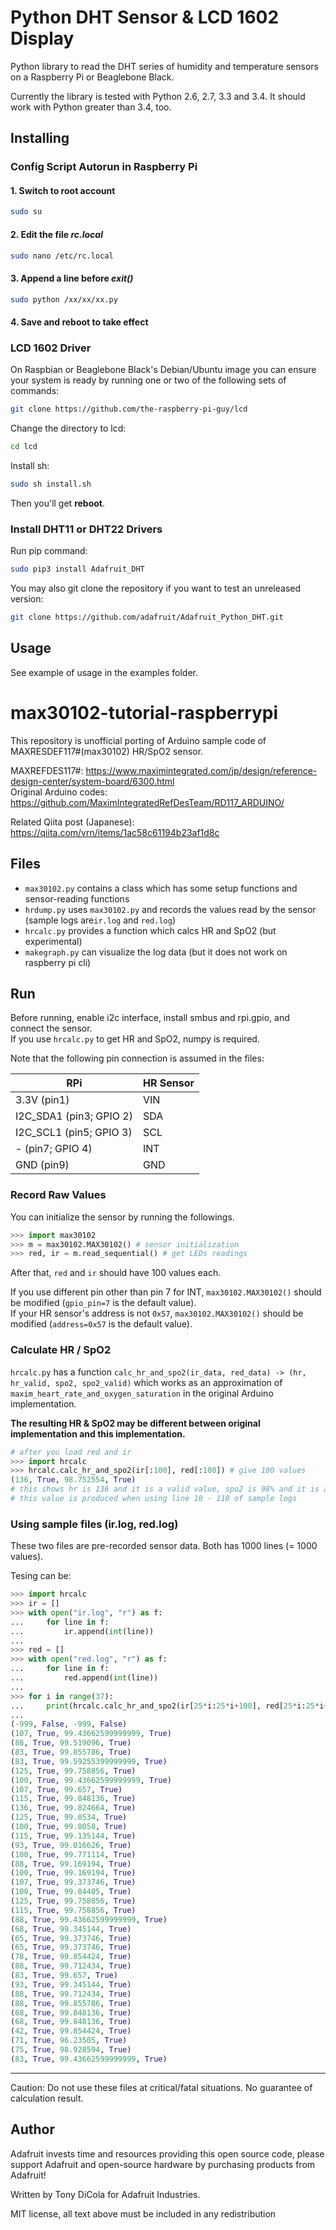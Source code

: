 Python DHT Sensor & LCD 1602 Display
==================================

Python library to read the DHT series of humidity and temperature sensors on a
Raspberry Pi or Beaglebone Black.

Currently the library is tested with Python 2.6, 2.7, 3.3 and 3.4. It should
work with Python greater than 3.4, too.

Installing
----------

### Config Script Autorun in Raspberry Pi

#### 1. Switch to root account
```sh
sudo su
```

#### 2. Edit the file ***rc.local***
```sh
sudo nano /etc/rc.local
```

#### 3. Append a line before ***exit()***
```sh
sudo python /xx/xx/xx.py
```
#### 4. Save and reboot to take effect


### LCD 1602 Driver

On Raspbian or Beaglebone Black's Debian/Ubuntu image you can ensure your
system is ready by running one or two of the following sets of commands:

````sh
git clone https://github.com/the-raspberry-pi-guy/lcd
````
Change the directory to lcd:

```sh
cd lcd 
```

Install sh:

```sh
sudo sh install.sh
```
Then you'll get **reboot**.

### Install DHT11 or DHT22 Drivers

Run pip command:

```sh
sudo pip3 install Adafruit_DHT
```

You may also git clone the repository if you want to test an unreleased
version:

```sh
git clone https://github.com/adafruit/Adafruit_Python_DHT.git
```

Usage
-----

See example of usage in the examples folder.

# max30102-tutorial-raspberrypi

This repository is unofficial porting of Arduino sample code of MAXRESDEF117#(max30102) HR/SpO2 sensor.

MAXREFDES117#: https://www.maximintegrated.com/jp/design/reference-design-center/system-board/6300.html  
Original Arduino codes: https://github.com/MaximIntegratedRefDesTeam/RD117_ARDUINO/

Related Qiita post (Japanese): https://qiita.com/vrn/items/1ac58c61194b23af1d8c

## Files

- `max30102.py` contains a class which has some setup functions and sensor-reading functions
- `hrdump.py` uses `max30102.py` and records the values read by the sensor (sample logs are`ir.log` and `red.log`)
- `hrcalc.py` provides a function which calcs HR and SpO2 (but experimental)
- `makegraph.py` can visualize the log data (but it does not work on raspberry pi cli)

## Run

Before running, enable i2c interface, install smbus and rpi.gpio, and connect the sensor.  
If you use `hrcalc.py` to get HR and SpO2, numpy is required.

Note that the following pin connection is assumed in the files:

| RPi                     | HR Sensor |
| ----------------------- | --------- |
| 3.3V (pin1)             | VIN       |
| I2C_SDA1 (pin3; GPIO 2) | SDA       |
| I2C_SCL1 (pin5; GPIO 3) | SCL       |
| - (pin7; GPIO 4)        | INT       |
| GND (pin9)              | GND       |

### Record Raw Values

You can initialize the sensor by running the followings.

```python
>>> import max30102
>>> m = max30102.MAX30102() # sensor initialization
>>> red, ir = m.read_sequential() # get LEDs readings
```

After that, `red` and `ir` should have 100 values each.

If you use different pin other than pin 7 for INT, `max30102.MAX30102()` should be modified (`gpio_pin=7` is the default value).  
If your HR sensor's address is not `0x57`, `max30102.MAX30102()` should be modified (`address=0x57` is the default value).

### Calculate HR / SpO2

`hrcalc.py` has a function `calc_hr_and_spo2(ir_data, red_data) -> (hr, hr_valid, spo2, spo2_valid)`
which works as an approximation of `maxim_heart_rate_and_oxygen_saturation` in the original Arduino implementation.

**The resulting HR & SpO2 may be different between original implementation and this implementation.**  

```python
# after you load red and ir
>>> import hrcalc
>>> hrcalc.calc_hr_and_spo2(ir[:100], red[:100]) # give 100 values
(136, True, 98.752554, True)
# this shows hr is 136 and it is a valid value, spo2 is 98% and it is a valid value
# this value is produced when using line 10 - 110 of sample logs
```

### Using sample files (ir.log, red.log)

These two files are pre-recorded sensor data. Both has 1000 lines (= 1000 values).

Tesing can be:

```python
>>> import hrcalc
>>> ir = []
>>> with open("ir.log", "r") as f:
...     for line in f:
...         ir.append(int(line))
...
>>> red = []
>>> with open("red.log", "r") as f:
...     for line in f:
...         red.append(int(line))
...
>>> for i in range(37):
...     print(hrcalc.calc_hr_and_spo2(ir[25*i:25*i+100], red[25*i:25*i+100]))
...
(-999, False, -999, False)
(107, True, 99.43662599999999, True)
(88, True, 99.519096, True)
(83, True, 99.855786, True)
(83, True, 99.59255399999999, True)
(125, True, 99.758856, True)
(100, True, 99.43662599999999, True)
(107, True, 99.657, True)
(115, True, 99.848136, True)
(136, True, 99.824664, True)
(125, True, 99.0534, True)
(100, True, 99.8058, True)
(115, True, 99.135144, True)
(93, True, 99.016626, True)
(100, True, 99.771114, True)
(88, True, 99.169194, True)
(100, True, 99.169194, True)
(107, True, 99.373746, True)
(100, True, 99.84405, True)
(125, True, 99.758856, True)
(115, True, 99.758856, True)
(88, True, 99.43662599999999, True)
(68, True, 99.345144, True)
(65, True, 99.373746, True)
(65, True, 99.373746, True)
(78, True, 99.854424, True)
(88, True, 99.712434, True)
(83, True, 99.657, True)
(93, True, 99.345144, True)
(88, True, 99.712434, True)
(88, True, 99.855786, True)
(68, True, 99.848136, True)
(68, True, 99.848136, True)
(42, True, 99.854424, True)
(71, True, 96.23505, True)
(75, True, 98.928594, True)
(83, True, 99.43662599999999, True)
```

-----

Caution: Do not use these files at critical/fatal situations. No guarantee of calculation result.

Author
------

Adafruit invests time and resources providing this open source code, please
support Adafruit and open-source hardware by purchasing products from Adafruit!

Written by Tony DiCola for Adafruit Industries.

MIT license, all text above must be included in any redistribution
